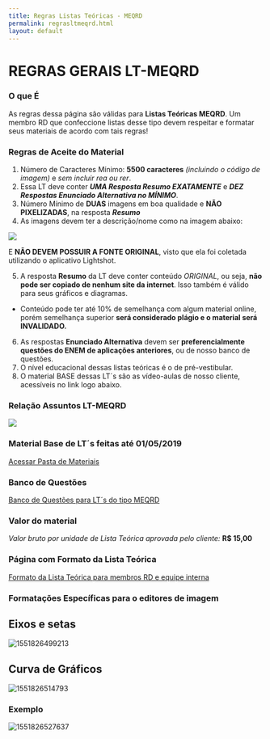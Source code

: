 ```yaml
---
title: Regras Listas Teóricas - MEQRD
permalink: regrasltmeqrd.html
layout: default
---
```


# REGRAS GERAIS LT-MEQRD

### O que É

​As regras dessa página são válidas para **Listas Teóricas MEQRD**. Um membro RD que confeccione listas desse tipo devem respeitar e formatar seus materiais de acordo com tais regras!

### Regras de Aceite do Material

1. Número de Caracteres Mínimo: **5500 caracteres** *(incluindo o código de imagem)* e *sem incluir rea ou rer*.
2. Essa LT deve conter ***UMA Resposta Resumo EXATAMENTE*** e ***DEZ Respostas Enunciado Alternativa no MÍNIMO***.
3. Número Mínimo de **DUAS** imagens em boa qualidade e **NÃO PIXELIZADAS**, na resposta ***Resumo***
4. As imagens devem ter a descrição/nome como na imagem abaixo:

![](https://i.ibb.co/qrRRgwL/image.png)

E **NÃO DEVEM POSSUIR A FONTE ORIGINAL**, visto que ela foi coletada utilizando o aplicativo Lightshot.

5. A resposta **Resumo** da LT deve conter conteúdo *ORIGINAL*, ou seja, **não pode ser copiado de nenhum site da internet**. Isso também é válido para seus gráficos e diagramas.
* Conteúdo pode ter até 10% de semelhança com algum material online, porém semelhança superior **será considerado plágio e o material será INVALIDADO.**
6. As respostas **Enunciado Alternativa** devem ser **preferencialmente questões do ENEM de aplicações anteriores**, ou de nosso banco de questões.
7. O nível educacional dessas listas teóricas é o de pré-vestibular.
8. O material BASE dessas LT´s são as vídeo-aulas de nosso cliente, acessíveis no link logo abaixo.

### Relação Assuntos LT-MEQRD

![](https://docs.google.com/spreadsheets/d/e/2PACX-1vRhYIqMqNkNiFRYDf90of6DkRSftb-lDpu_fkQTfnlPGrMPjjkF-RQTGfkJBG6BfMvLSTznw6CSYB0w/pubhtml?gid=0&single=true)

### Material Base de LT´s feitas até 01/05/2019

[Acessar Pasta de Materiais](https://drive.google.com/drive/folders/1i84eI1cNtOjm3VlmC-9HcisJevmOsnEm?usp=sharing)

### Banco de Questões

[Banco de Questões para LT´s do tipo MEQRD](https://docs.google.com/spreadsheets/d/10n_xo8ewdFkt2WaiCwP8rMwaDhvgCcpUrDNUZ4pcUdE/edit?usp=sharing)

### Valor do material
*Valor bruto por unidade de Lista Teórica aprovada pelo cliente:* **R$ 15,00**

### Página com Formato da Lista Teórica

[Formato da Lista Teórica para membros RD e equipe interna](https://home.rdresolucoes.com/formatolt)

### Formatações Específicas para o editores de imagem

## Eixos e setas

![1551826499213](https://i.ibb.co/xMZQXSP/1551826499213.png)

## Curva de Gráficos

![1551826514793](https://i.ibb.co/pWg30Qb/1551826514793.png)

### Exemplo

![1551826527637](https://i.ibb.co/kJHNc5V/1551826527637.png)

